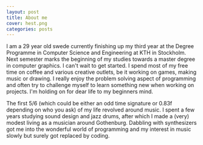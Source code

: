 ```yaml
---
layout: post
title: About me
cover: hest.png
categories: posts
---
```


I am a 29 year old swede currently finishing up my third year at the Degree Programme in Computer Science and Engineering at KTH in Stockholm. Next semester marks the beginning of my studies towards a master degree in computer graphics. I can't wait to get started. I spend most of my free time on coffee and various creative outlets, be it working on games, making music or drawing. I really enjoy the problem solving aspect of programming and often try to challenge myself to learn something new when working on projects. I'm holding on for dear life to my beginners mind.

The first 5/6 (which could be either an odd time signature or 0.83f depending on who you ask) of my life revolved around music. I spent a few years studying sound design and jazz drums, after which I made a (very) modest living as a musician around Gothenburg. Dabbling with synthesizers got me into the wonderful world of programming and my interest in music slowly but surely got replaced by coding. 

